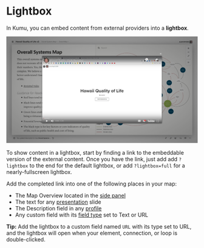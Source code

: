 # Lightbox

In Kumu, you can embed content from external providers into a **lightbox**.

<!-- ![Lightbox showing a loop in Kumu](/images/lightbox-kumu.png) -->

![Lightbox showing a YouTube video in Kumu](/images/lightbox-youtube.png)

To show content in a lightbox, start by finding a link to the embeddable version of the external content. Once you have the link, just add add `?lightbox` to the end for the default lightbox, or add `?lightbox=full` for a nearly-fullscreen lightbox.

Add the completed link into one of the following places in your map:
- The Map Overview located in the [side panel](/overview/map-editor.md#side-panel)
- The text for any [presentation](/guides/presentations.md) slide
- The Description field in any [profile](/guides/profiles.md)
- Any custom field with its [field type](/guides/fields.md#customize-a-field) set to Text or URL

<!-- content's URL. For Kumu maps, you can simply open the map and copy the link from the URL bar. For content from other providers, you'll need to find a link  -->

<!-- Note: if your lightbox embeds Kumu content from another location in the same Kumu project, feel free to omit the first part of the URL:

```
Instead of this:
https://kumu.io/MyUsername/my-project/#my-map

Use this:
#my-map
``` -->


<p class="alert alert-info">
<b>Tip:</b> Add the lightbox to a custom field named <code>URL</code> with its type set to URL, and the lightbox will open when your element, connection, or loop is double-clicked.
</p>


